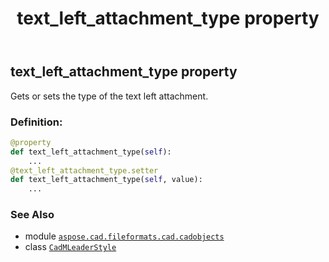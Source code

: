 ﻿---
title: text_left_attachment_type property
second_title: Aspose.CAD for Python via .NET API References
description: 
type: docs
weight: 850
url: /python-net/aspose.cad.fileformats.cad.cadobjects/cadmleaderstyle/text_left_attachment_type/
is_root: false
---

## text_left_attachment_type property


Gets or sets the type of the text left attachment.
### Definition:
```python
@property
def text_left_attachment_type(self):
    ...
@text_left_attachment_type.setter
def text_left_attachment_type(self, value):
    ...
```

### See Also
* module [`aspose.cad.fileformats.cad.cadobjects`](../../)
* class [`CadMLeaderStyle`](/cad/python-net/aspose.cad.fileformats.cad.cadobjects/cadmleaderstyle)
